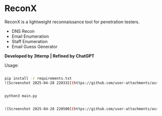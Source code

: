 # ReconX


ReconX is a lightweight reconnaissance tool for penetration testers.

- DNS Recon
- Email Enumeration
- Staff Enumeration
- Email Guess Generator

**Developed by 3tternp | Refined by ChatGPT**

Usage:

```bash

pip install -r requirements.txt
![Screenshot 2025-04-28 220332](https://github.com/user-attachments/assets/89e17cc1-6f69-4f34-af6c-905129739dd6)


python3 main.py


![Screenshot 2025-04-28 220500](https://github.com/user-attachments/assets/cbfecaf2-0938-4c32-a767-b9f4baeb2693)
